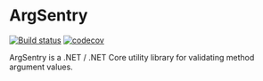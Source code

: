 ArgSentry
=======================

[![Build status](https://ci.appveyor.com/api/projects/status/yxa3tt4d9exdhgik?svg=true)](https://ci.appveyor.com/project/eric-davis/argsentry)
[![codecov](https://codecov.io/gh/eric-davis/ArgSentry/branch/master/graph/badge.svg)](https://codecov.io/gh/eric-davis/ArgSentry)

ArgSentry is a .NET / .NET Core utility library for validating method argument values.

